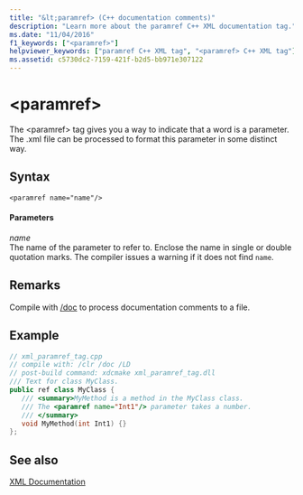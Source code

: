 ```yaml
---
title: "&lt;paramref> (C++ documentation comments)"
description: "Learn more about the paramref C++ XML documentation tag."
ms.date: "11/04/2016"
f1_keywords: ["<paramref>"]
helpviewer_keywords: ["paramref C++ XML tag", "<paramref> C++ XML tag"]
ms.assetid: c5730dc2-7159-421f-b2d5-bb971e307122
---
```

# &lt;paramref&gt;

The \<paramref> tag gives you a way to indicate that a word is a parameter. The .xml file can be processed to format this parameter in some distinct way.

## Syntax

```
<paramref name="name"/>
```

#### Parameters

*name*<br/>
The name of the parameter to refer to.  Enclose the name in single or double quotation marks.  The compiler issues a warning if it does not find `name`.

## Remarks

Compile with [/doc](doc-process-documentation-comments-c-cpp.md) to process documentation comments to a file.

## Example

```cpp
// xml_paramref_tag.cpp
// compile with: /clr /doc /LD
// post-build command: xdcmake xml_paramref_tag.dll
/// Text for class MyClass.
public ref class MyClass {
   /// <summary>MyMethod is a method in the MyClass class.
   /// The <paramref name="Int1"/> parameter takes a number.
   /// </summary>
   void MyMethod(int Int1) {}
};
```

## See also

[XML Documentation](xml-documentation-visual-cpp.md)
